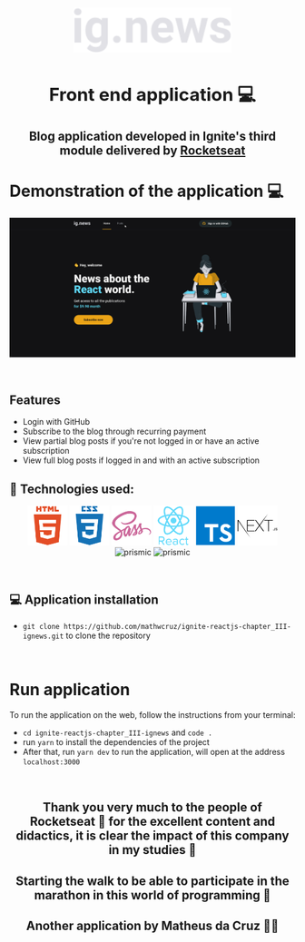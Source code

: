 <h1 align="center">
  <img src="./public/images/logo.svg" alt="Logo do Ignews" width="280">
</h1>

## **<h2 align="center">Front end application  💻</h2>**

## <p><h2 align="center">Blog application developed in Ignite's third module delivered by [Rocketseat](https://app.rocketseat.com.br/dashboard)</h2> </p>

# **Demonstration of the application** 💻

<p align="center">
  <img src="./.github/demonstration.gif" width="1400px"/>
</p>

<br>

## Features
- Login with GitHub 
- Subscribe to the blog through recurring payment 
- View partial blog posts if you're not logged in or have an active subscription
- View full blog posts if logged in and with an active subscription

## 🚀 Technologies used:

<p align="center">
<img src="https://github.com/devicons/devicon/blob/master/icons/html5/html5-plain-wordmark.svg" alt="html5"  width="70" height="70"/>
<img src="https://github.com/devicons/devicon/blob/master/icons/css3/css3-plain-wordmark.svg" alt="css3" width="70" height="70"/>
<img src="https://github.com/devicons/devicon/blob/master/icons/sass/sass-original.svg" alt="Sass" width="70" height="70"/>
<img src="https://github.com/devicons/devicon/blob/master/icons/react/react-original-wordmark.svg" alt="react" width="70" height="70"/>
<img src="https://github.com/devicons/devicon/blob/master/icons/typescript/typescript-original.svg" alt="typescript" width="70" height="70"/>
<img src="https://github.com/devicons/devicon/blob/master/icons/nextjs/nextjs-original-wordmark.svg" alt="next" width="70" height="70"/>
<img src="https://seeklogo.com/images/P/prismic-logo-F6A173E6D0-seeklogo.com.png" alt="prismic" width="70" height="70"/>
<img src="https://cdn.iconscout.com/icon/free/png-512/stripe-2-498440.png" alt="prismic" width="70" height="70"/>
</p>

<br>

## 💻 Application installation
- `git clone https://github.com/mathwcruz/ignite-reactjs-chapter_III-ignews.git` to clone the repository

<br>

# Run application
To run the application on the web, follow the instructions from your terminal:
- `cd ignite-reactjs-chapter_III-ignews` and `code .`
- run `yarn` to install the dependencies of the project
- After that, run `yarn dev` to run the application, will open at the address `localhost:3000`

<br>

## **<p align="center">Thank you very much to the people of Rocketseat 🚀 for the excellent content and didactics, it is clear the impact of this company in my studies 🙂</p>**

## **<p align="center">Starting the walk to be able to participate in the marathon in this world of programming 🏃‍</p>**

### <p> <h2 align="center">Another application by Matheus da Cruz 👨‍💻 </h2> </p>

